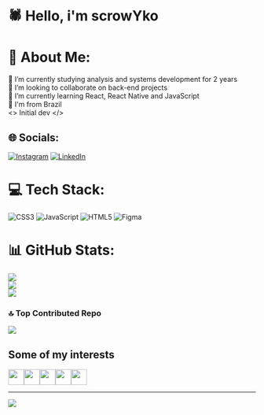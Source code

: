 # 🕷 Hello, i'm scrowYko
# 💫 About Me:
🔭 I’m currently studying analysis and systems development for 2 years<br>
👯 I’m looking to collaborate on back-end projects<br>
🌱 I’m currently learning React, React Native and JavaScript<br>
🌴 I'm from Brazil<br>
<> Initial dev </>

## 🌐 Socials:
[![Instagram](https://img.shields.io/badge/Instagram-%23E4405F.svg?logo=Instagram&logoColor=white)](https://instagram.com/yko.w_) [![LinkedIn](https://img.shields.io/badge/LinkedIn-%230077B5.svg?logo=linkedin&logoColor=white)](https://br.linkedin.com/in/davi-henry-morel-pintos-084929274) 

# 💻 Tech Stack:
![CSS3](https://img.shields.io/badge/css3-%231572B6.svg?style=for-the-badge&logo=css3&logoColor=white) ![JavaScript](https://img.shields.io/badge/javascript-%23323330.svg?style=for-the-badge&logo=javascript&logoColor=%23F7DF1E) ![HTML5](https://img.shields.io/badge/html5-%23E34F26.svg?style=for-the-badge&logo=html5&logoColor=white) 	![Figma](https://img.shields.io/badge/figma-%23F24E1E.svg?style=for-the-badge&logo=figma&logoColor=white)
# 📊 GitHub Stats:
![](https://github-readme-stats.vercel.app/api?username=scrowYko&theme=dark&hide_border=false&include_all_commits=true&count_private=false)<br/>
![](https://github-readme-streak-stats.herokuapp.com/?user=scrowYko&theme=dark&hide_border=false)<br/>
![](https://github-readme-stats.vercel.app/api/top-langs/?username=scrowYko&theme=dark&hide_border=false&include_all_commits=true&count_private=false&layout=compact)

### 🔝 Top Contributed Repo
![](https://github-contributor-stats.vercel.app/api?username=scrowYko&limit=5&theme=dark&combine_all_yearly_contributions=true)

## Some of my interests

<img src="https://www.vectorlogo.zone/logos/javascript/javascript-icon.svg" width="32px"/><img src="https://www.vectorlogo.zone/logos/python/python-icon.svg" width="32px"/><img src="https://www.vectorlogo.zone/logos/w3_css/w3_css-icon.svg" width="32px"/><img src="https://www.vectorlogo.zone/logos/microsoft/microsoft-icon.svg" width="32px"/><img src="https://www.vectorlogo.zone/logos/xbox/xbox-icon.svg" width="32px"/>


-------------
[![](https://visitcount.itsvg.in/api?id=scrowYko&icon=2&color=8)](https://visitcount.itsvg.in)

<!-- Proudly created with GPRM ( https://gprm.itsvg.in ) -->
